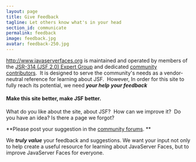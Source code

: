 ```yaml
---
layout: page
title: Give Feedback
tagline: Let others know what's in your head
section_id: communicate
permalink: feedback
image: feedback.jpg
avatar: feedback-250.jpg
---
```


http://www.javaserverfaces.org is maintained and operated by members of the [JSR-314 (JSF 2.0)
Expert Group](http://www.javaserverfaces.com/specification/expert-group) and dedicated
[community contributors](http://www.javaserverfaces.com/communicate/blogs).  It is designed to serve the
community's needs as a vendor-neutral reference for learning about JSF.  However, In order for this site to fully
reach its potential, we need **_your_ _help_** **_your_ _feedback_**

#### Make this site better, make JSF better.

What do you like about the site, about JSF? 
How can we improve it?  Do you have an idea?
Is there a page we forgot?

**Please post your suggestion in the [community forums](http://wiki.jcp.org/boards/index.php?b=jsr-314-public). **

We _**truly value**_ your feedback and suggestions. We want your input not only to help create a useful resource
for learning about JavaServer Faces, but to improve JavaServer Faces for everyone.